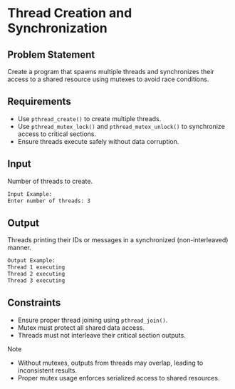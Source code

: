 # Thread Creation and Synchronization

## Problem Statement

Create a program that spawns multiple threads and synchronizes their access to a shared resource using mutexes to avoid race conditions.

## Requirements

- Use `pthread_create()` to create multiple threads.
- Use `pthread_mutex_lock()` and `pthread_mutex_unlock()` to synchronize access to critical sections.
- Ensure threads execute safely without data corruption.

## Input

Number of threads to create.

```bash
Input Example:
Enter number of threads: 3
```

## Output

Threads printing their IDs or messages in a synchronized (non-interleaved) manner.

```bash
Output Example:
Thread 1 executing
Thread 2 executing
Thread 3 executing
```

## Constraints

- Ensure proper thread joining using `pthread_join()`.
- Mutex must protect all shared data access.
- Threads must not interleave their critical section outputs.

> [!NOTE]
>
> - Without mutexes, outputs from threads may overlap, leading to inconsistent results.
> - Proper mutex usage enforces serialized access to shared resources.
